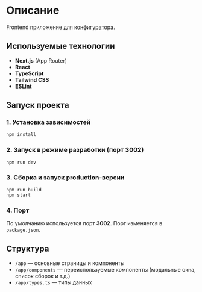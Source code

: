 # Описание

Frontend приложение для [конфигуратора](https://github.com/vikovaro/ConfiguratorBackend).


## Используемые технологии
- **Next.js** (App Router)
- **React**
- **TypeScript**
- **Tailwind CSS**
- **ESLint**

## Запуск проекта

### 1. Установка зависимостей
```
npm install
```

### 2. Запуск в режиме разработки (порт 3002)
```
npm run dev
```

### 3. Сборка и запуск production-версии
```
npm run build
npm start
```

### 4. Порт

По умолчанию используется порт **3002**. Порт изменяется в `package.json`.

## Структура
- `/app` — основные страницы и компоненты
- `/app/components` — переиспользуемые компоненты (модальные окна, список сборок и т.д.)
- `/app/types.ts` — типы данных

